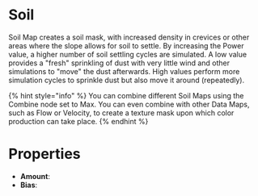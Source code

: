 # Soil



Soil Map creates a soil mask, with increased density in crevices or other areas where the slope allows for soil to settle. By increasing the Power value, a higher number of soil settling cycles are simulated. A low value provides a "fresh" sprinkling of dust with very little wind and other simulations to "move" the dust afterwards. High values perform more simulation cycles to sprinkle dust but also move it around (repeatedly).

{% hint style="info" %} 
You can combine different Soil Maps using the Combine node set to Max. You can even combine with other Data Maps, such as Flow or Velocity, to create a texture mask upon which color production can take place.
{% endhint %}





# Properties

- **Amount**: 
- **Bias**: 



